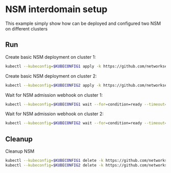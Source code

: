 # NSM interdomain setup


This example simply show how can be deployed and configured two NSM on different clusters

## Run

Create basic NSM deployment on cluster 1:

```bash
kubectl --kubeconfig=$KUBECONFIG1 apply -k https://github.com/networkservicemesh/deployments-k8s/examples/interdomain/nsm/cluster1?ref=4cd8758ff2fcaadde0e06202f9ca1a51c48b7a4b
```

Create basic NSM deployment on cluster 2:

```bash
kubectl --kubeconfig=$KUBECONFIG2 apply -k https://github.com/networkservicemesh/deployments-k8s/examples/interdomain/nsm/cluster2?ref=4cd8758ff2fcaadde0e06202f9ca1a51c48b7a4b
```

Wait for NSM admission webhook on cluster 1:

```bash
kubectl --kubeconfig=$KUBECONFIG1 wait --for=condition=ready --timeout=1m pod -n nsm-system -l app=admission-webhook-k8s
```

Wait for NSM admission webhook on cluster 2:

```bash
kubectl --kubeconfig=$KUBECONFIG2 wait --for=condition=ready --timeout=1m pod -n nsm-system -l app=admission-webhook-k8s
```

## Cleanup

Cleanup NSM
```bash
kubectl --kubeconfig=$KUBECONFIG1 delete -k https://github.com/networkservicemesh/deployments-k8s/examples/interdomain/nsm/cluster1?ref=4cd8758ff2fcaadde0e06202f9ca1a51c48b7a4b
kubectl --kubeconfig=$KUBECONFIG2 delete -k https://github.com/networkservicemesh/deployments-k8s/examples/interdomain/nsm/cluster2?ref=4cd8758ff2fcaadde0e06202f9ca1a51c48b7a4b
```
